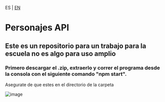 ES | [EN](EN_README.md)

# Personajes API

## Este es un repositorio para un trabajo para la escuela no es algo para uso amplio

### Primero descargar el .zip, extraerlo y correr el programa desde la consola con el siguiente comando "npm start".
Asegurate de que estes en el directorio de la carpeta



![image](https://github.com/siathers/TP-Personajes/assets/105530043/b99a3721-b113-439b-87fe-55b72df4c4bb)
